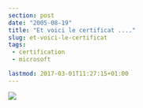 ```yaml
---
section: post
date: "2005-08-19"
title: "Et voici le certificat ...."
slug: et-voici-le-certificat
tags:
 - certification
 - microsoft

lastmod: 2017-03-01T11:27:15+01:00
---
```


![](/images/conneries/PICT0109.jpg)
